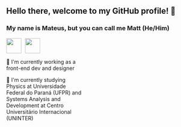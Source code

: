 ## Hello there, welcome to my GitHub profile! 👋
### My name is Mateus, but you can call me Matt (He/Him)


<div style="display: flex;">
<img src="https://cdn.jsdelivr.net/gh/devicons/devicon/icons/javascript/javascript-original.svg" width="40" height="40"  style="padding: 0 10px 0 0;"/> 
<img src="https://cdn.jsdelivr.net/gh/devicons/devicon/icons/python/python-original.svg" width="40" height="40"/>
</div>

<div>
<p style="width: 100%; max-width: 200px">
🔭 I'm currently working as a front-end dev and designer
</p>
<p style="width: 100%; max-width: 200px">
🌱 I'm currently studying Physics at Universidade Federal do Paraná (UFPR) and Systems Analysis and Development at Centro Universitário Internacional (UNINTER)
 </p>
</div>

<!--
**mateus-rafael42/mateus-rafael42** is a ✨ _special_ ✨ repository because its `README.md` (this file) appears on your GitHub profile.

Here are some ideas to get you started:

- 🔭 I’m currently working on ...
- 🌱 I’m currently learning ...
- 👯 I’m looking to collaborate on ...
- 🤔 I’m looking for help with ...
- 💬 Ask me about ...
- 📫 How to reach me: ...
- 😄 Pronouns: ...
- ⚡ Fun fact: ...
-->
